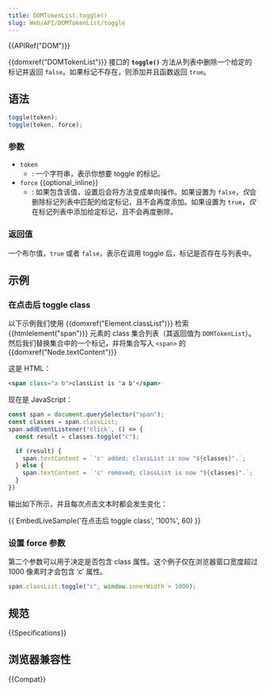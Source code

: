 ```yaml
---
title: DOMTokenList.toggle()
slug: Web/API/DOMTokenList/toggle
---
```

{{APIRef("DOM")}}

{{domxref("DOMTokenList")}} 接口的 **`toggle()`** 方法从列表中删除一个给定的标记并返回 `false`。如果标记不存在，则添加并且函数返回 `true`。

## 语法

```js
toggle(token);
toggle(token, force);
```

### 参数

- `token`
  - : 一个字符串，表示你想要 toggle 的标记。
- `force` {{optional_inline}}
  - : 如果包含该值，设置后会将方法变成单向操作。如果设置为 `false`，*仅*会删除标记列表中匹配的给定标记，且不会再度添加。如果设置为 `true`，*仅*在标记列表中添加给定标记，且不会再度删除。

### 返回值

一个布尔值，`true` 或者 `false`，表示在调用 toggle 后，标记是否存在与列表中。

## 示例

### 在点击后 toggle class

以下示例我们使用 {{domxref("Element.classList")}} 检索 {{htmlelement("span")}} 元素的 class 集合列表（其返回值为 `DOMTokenList`）。然后我们替换集合中的一个标记，并将集合写入 `<span>` 的 {{domxref("Node.textContent")}}

这是 HTML：

```html
<span class="a b">classList is 'a b'</span>
```

现在是 JavaScript：

```js
const span = document.querySelector("span");
const classes = span.classList;
span.addEventListener('click', () => {
  const result = classes.toggle("c");

  if (result) {
    span.textContent = `'c' added; classList is now "${classes}".`;
  } else {
    span.textContent = `'c' removed; classList is now "${classes}".`;
  }
})
```

输出如下所示，并且每次点击文本时都会发生变化：

{{ EmbedLiveSample('在点击后 toggle class', '100%', 60) }}

### 设置 force 参数

第二个参数可以用于决定是否包含 class 属性。这个例子仅在浏览器窗口宽度超过 1000 像素时才会包含 ‘c’ 属性。

```js
span.classList.toggle("c", window.innerWidth > 1000);
```

## 规范

{{Specifications}}

## 浏览器兼容性

{{Compat}}
